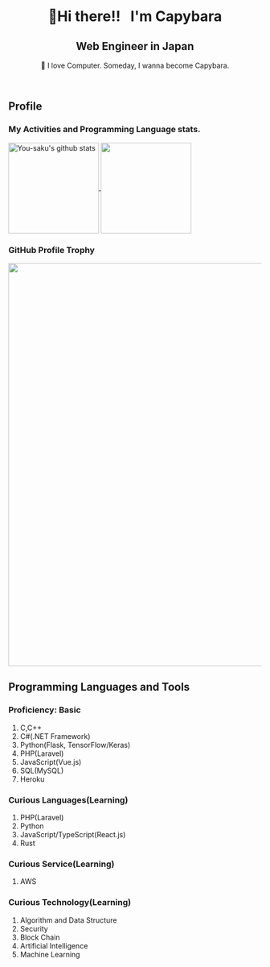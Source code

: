 <h1 align="center">👋Hi there!!  &nbsp; I'm Capybara</h1>
<h2 align="center">Web Engineer in Japan</h2>
<p align="center">🌱 I love Computer. Someday, I wanna become Capybara.</p><br>

## Profile
### My Activities and Programming Language stats.
<a href="https://github.com/anuraghazra/github-readme-stats">
  <img align="center" src="https://github-readme-stats.anuraghazra1.vercel.app/api?username=You-saku&count_private=true&show_icons=true&theme=tokyonight" height="180" alt="You-saku's github stats" />
</a>

<a href="https://github.com/anuraghazra/github-readme-stats">
  <img align="center" src="https://github-readme-stats.anuraghazra1.vercel.app/api/top-langs/?username=You-saku&theme=tokyonight&layout=compact" height="180" />
</a>

### GitHub Profile Trophy
<a href="https://github.com/ryo-ma/github-profile-trophy">
  <img width=800 src="https://github-profile-trophy.vercel.app/?username=You-saku&column=8&theme=discord&no-frame=true"/>
</a>

## Programming Languages and Tools
### Proficiency: Basic

1. C,C++
2. C#(.NET Framework)
3. Python(Flask, TensorFlow/Keras)
4. PHP(Laravel)
5. JavaScript(Vue.js)
6. SQL(MySQL)
7. Heroku

### Curious Languages(Learning)

1. PHP(Laravel)
2. Python
3. JavaScript/TypeScript(React.js)
4. Rust

### Curious Service(Learning)

1. AWS


### Curious Technology(Learning)

1. Algorithm and Data Structure
2. Security
3. Block Chain
4. Artificial Intelligence
5. Machine Learning